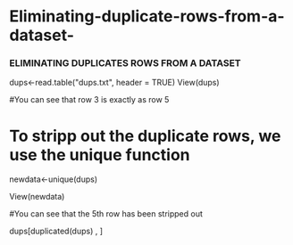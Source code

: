 # Eliminating-duplicate-rows-from-a-dataset-
### ELIMINATING DUPLICATES ROWS FROM A DATASET ###

dups<-read.table("dups.txt", header = TRUE)
View(dups)

#You can see that row 3 is exactly as row 5 

# To stripp out the duplicate rows, we use the unique function 

newdata<-unique(dups)

View(newdata)

#You can see that the 5th row has been stripped out

dups[duplicated(dups) , ]
